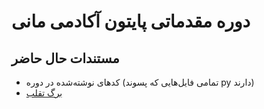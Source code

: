 # دوره مقدماتی پایتون آکادمی مانی

## مستندات حال حاضر

* کدهای نوشته‌شده در دوره (تمامی فایل‌هایی که پسوند py دارند)
* [برگ تقلب](CHEATSHEET.md)